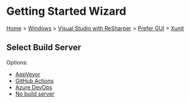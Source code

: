 <!--
GENERATED FILE - DO NOT EDIT
This file was generated by [MarkdownSnippets](https://github.com/SimonCropp/MarkdownSnippets).
Source File: /docs/mdsource/wiz/Windows_VisualStudioWithReSharper_Gui_Xunit.source.md
To change this file edit the source file and then run MarkdownSnippets.
-->

# Getting Started Wizard

[Home](/docs/wiz/readme.md) > [Windows](Windows.md) > [Visual Studio with ReSharper](Windows_VisualStudioWithReSharper.md) > [Prefer GUI](Windows_VisualStudioWithReSharper_Gui.md) > [Xunit](Windows_VisualStudioWithReSharper_Gui_Xunit.md)

## Select Build Server

Options:
 * [AppVeyor](Windows_VisualStudioWithReSharper_Gui_Xunit_AppVeyor.md)
 * [GitHub Actions](Windows_VisualStudioWithReSharper_Gui_Xunit_GitHubActions.md)
 * [Azure DevOps](Windows_VisualStudioWithReSharper_Gui_Xunit_AzureDevOps.md)
 * [No build server](Windows_VisualStudioWithReSharper_Gui_Xunit_None.md)
